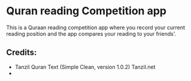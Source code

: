 # Quran reading Competition app
This is a Quraan reading competition app where you record your current reading position and the app compares your reading to your friends'.


## Credits:
* Tanzil Quran Text (Simple Clean, version 1.0.2) Tanzil.net
* 

